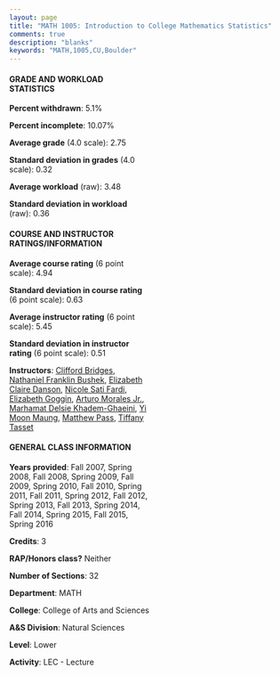 ```yaml
---
layout: page
title: "MATH 1005: Introduction to College Mathematics Statistics"
comments: true
description: "blanks"
keywords: "MATH,1005,CU,Boulder"
---
```

<head>
<script src="https://ajax.googleapis.com/ajax/libs/jquery/2.1.3/jquery.min.js"></script>
<script src="https://dl.dropboxusercontent.com/s/pc42nxpaw1ea4o9/highcharts.js?dl=0"></script>
<!-- <script src="../assets/js/highcharts.js"></script> -->
<style type="text/css">@font-face {
	font-family: "Bebas Neue";
	src: url(https://www.filehosting.org/file/details/544349/BebasNeue Regular.otf) format("opentype");
	}
	h1.Bebas { 
		font-family: "Bebas Neue", Verdana, Tahoma;
	}
</style>
</head>
<body>
	<div id="container" style="float: right; width: 45%; height: 88%; margin-left: 2.5%; margin-right: 2.5%;"></div>
	<script language="JavaScript">
		$(document).ready(function() {
		var chart = {type: 'column'};
		var title = {text: 'Grade Distribution'};
		var xAxis = {categories: ['A','B','C','D','F'],crosshair: true};
		var yAxis = {min: 0,title: {text: 'Percentage'}};
		var tooltip = {headerFormat: '<center><b><span style="font-size:20px">{point.key}</span></b></center>',
		               pointFormat: '<td style="padding:0"><b>{point.y:.1f}%</b></td>',
		               footerFormat: '</table>',shared: true,useHTML: true};
		var plotOptions = {column: {pointPadding: 0.0,borderWidth: 0}};  
		var credits = {enabled: false};var series= [{name: 'Percent',data: [22.14,48.07,21.42,0.55,7.82,]}];
		var json = {};
		json.chart = chart;
		json.title = title;
		json.tooltip = tooltip;
		json.xAxis = xAxis;
		json.yAxis = yAxis;  
		json.series = series;
		json.plotOptions = plotOptions;  
		json.credits = credits;
		$('#container').highcharts(json);
	});
	</script>
</body>
			   
#### GRADE AND WORKLOAD STATISTICS

**Percent withdrawn**: 5.1%

**Percent incomplete**: 10.07%

**Average grade** (4.0 scale): 2.75

**Standard deviation in grades** (4.0 scale): 0.32

**Average workload** (raw): 3.48

**Standard deviation in workload** (raw): 0.36

#### COURSE AND INSTRUCTOR RATINGS/INFORMATION

**Average course rating** (6 point scale): 4.94

**Standard deviation in course rating** (6 point scale): 0.63

**Average instructor rating** (6 point scale): 5.45

**Standard deviation in instructor rating** (6 point scale): 0.51

**Instructors**: <a href='../../instructors/Clifford_Bridges'>Clifford Bridges</a>, <a href='../../instructors/Nathaniel_Franklin_Bushek'>Nathaniel Franklin Bushek</a>, <a href='../../instructors/Elizabeth_Claire_Danson'>Elizabeth Claire Danson</a>, <a href='../../instructors/Nicole_Sati_Fardi'>Nicole Sati Fardi</a>, <a href='../../instructors/Elizabeth_Goggin'>Elizabeth Goggin</a>, <a href='../../instructors/Arturo_Morales_Jr.'>Arturo Morales Jr.</a>, <a href='../../instructors/Marhamat_Delsie_Khadem-Ghaeini'>Marhamat Delsie Khadem-Ghaeini</a>, <a href='../../instructors/Yi_Moon_Maung'>Yi Moon Maung</a>, <a href='../../instructors/Matthew_Pass'>Matthew Pass</a>, <a href='../../instructors/Tiffany_Tasset'>Tiffany Tasset</a>

#### GENERAL CLASS INFORMATION

**Years provided**: Fall 2007, Spring 2008, Fall 2008, Spring 2009, Fall 2009, Spring 2010, Fall 2010, Spring 2011, Fall 2011, Spring 2012, Fall 2012, Spring 2013, Fall 2013, Spring 2014, Fall 2014, Spring 2015, Fall 2015, Spring 2016

**Credits**: 3

**RAP/Honors class?** Neither

**Number of Sections**: 32

**Department**: MATH

**College**: College of Arts and Sciences

**A&S Division**: Natural Sciences

**Level**: Lower

**Activity**: LEC - Lecture
